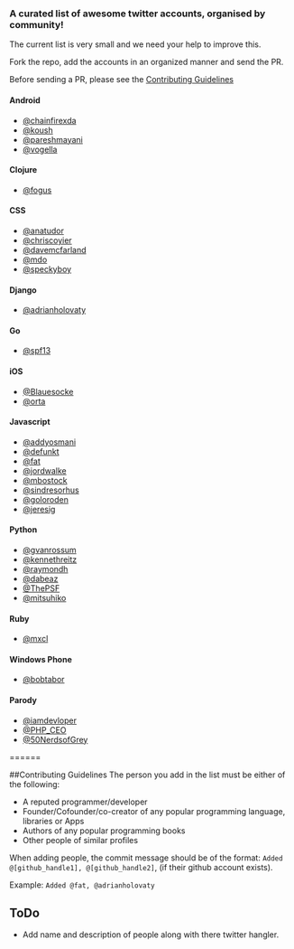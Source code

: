 ### A curated list of awesome twitter accounts, organised by community!


The current list is very small and we need your help to improve this.

Fork the repo, add the accounts in an organized manner and send the PR.

Before sending a PR, please see the [Contributing Guidelines](https://github.com/yask123/AwesomeTwitterAccounts#contributing-guidelines)


#### Android
* [@chainfirexda](https://twitter.com/ChainfireXDA)
* [@koush](https://twitter.com/koush)
* [@pareshmayani](https://twitter.com/pareshmayani)
* [@vogella](https://twitter.com/vogella)


#### Clojure
* [@fogus](https://twitter.com/fogus)


#### CSS
* [@anatudor](https://twitter.com/anatudor)
* [@chriscoyier](https://twitter.com/chriscoyier)
* [@davemcfarland](https://twitter.com/davemcfarland)
* [@mdo](https://twitter.com/mdo)
* [@speckyboy](https://twitter.com/speckyboy)


#### Django
* [@adrianholovaty](https://twitter.com/adrianholovaty)


#### Go
* [@spf13](https://twitter.com/spf13)


#### iOS
* [@Blauesocke](https://twitter.com/Blauesocke)
* [@orta](https://twitter.com/orta)


#### Javascript
* [@addyosmani](https://twitter.com/addyosmani)
* [@defunkt](https://twitter.com/defunkt)
* [@fat](https://twitter.com/fat)
* [@jordwalke](https://twitter.com/jordwalke)
* [@mbostock](https://twitter.com/mbostock)
* [@sindresorhus](https://twitter.com/sindresorhus)
* [@goloroden](https://twitter.com/goloroden)
* [@jeresig](https://twitter.com/jeresig)


#### Python
* [@gvanrossum](https://twitter.com/gvanrossum)
* [@kennethreitz](https://twitter.com/kennethreitz)
* [@raymondh](https://twitter.com/raymondh)
* [@dabeaz](https://twitter.com/dabeaz)
* [@ThePSF](https://twitter.com/ThePSF)
* [@mitsuhiko](https://twitter.com/mitsuhiko)

#### Ruby
* [@mxcl](https://twitter.com/mxcl)

#### Windows Phone
* [@bobtabor](https://twitter.com/bobtabor)

#### Parody
* [@iamdevloper](https://twitter.com/iamdevloper)
* [@PHP_CEO](https://twitter.com/PHP_CEO)
* [@50NerdsofGrey](https://twitter.com/50NerdsofGrey)

======

##Contributing Guidelines
The person you add in the list must be either of the following:
* A reputed programmer/developer 
* Founder/Cofounder/co-creator of any popular programming language, libraries or Apps
* Authors of any popular programming books
* Other people of similar profiles

When adding people, the commit message should be of the format: `Added @[github_handle1], @[github_handle2]`, (if their github account exists). 

Example: `Added @fat, @adrianholovaty`

## ToDo
* Add name and description of people along with there twitter hangler.
